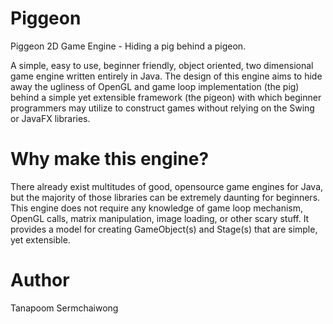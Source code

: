 # Piggeon
Piggeon 2D Game Engine - Hiding a pig behind a pigeon.

A simple, easy to use, beginner friendly, object oriented, two dimensional game engine written entirely in Java.
The design of this engine aims to hide away the ugliness of OpenGL and game loop implementation (the pig) behind a simple yet
extensible framework (the pigeon) with which beginner programmers may utilize to construct games without relying on the 
Swing or JavaFX libraries.

# Why make this engine?
There already exist multitudes of good, opensource game engines for Java, but the majority of those libraries 
can be extremely daunting for beginners. This engine does not require any knowledge of game loop mechanism, OpenGL calls,
matrix manipulation, image loading, or other scary stuff. It provides a model for creating GameObject(s) and Stage(s) that
are simple, yet extensible.

# Author
Tanapoom Sermchaiwong
